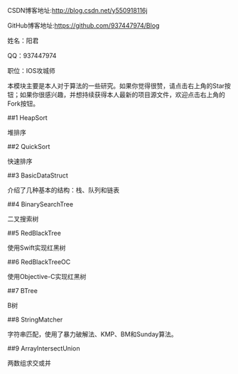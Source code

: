 CSDN博客地址:http://blog.csdn.net/y550918116j

GitHub博客地址:https://github.com/937447974/Blog

姓名：阳君

QQ：937447974

职位：IOS攻城师

本模块主要是本人对于算法的一些研究。如果你觉得很赞，请点击右上角的Star按钮；如果你很感兴趣，并想持续获得本人最新的项目源文件，欢迎点击右上角的Fork按钮。

##1 HeapSort

堆排序

##2 QuickSort

快速排序

##3 BasicDataStruct

介绍了几种基本的结构：栈、队列和链表

##4 BinarySearchTree

二叉搜索树

##5 RedBlackTree

使用Swift实现红黑树

##6 RedBlackTreeOC

使用Objective-C实现红黑树

##7 BTree

B树

##8 StringMatcher

字符串匹配，使用了暴力破解法、KMP、BM和Sunday算法。

##9 ArrayIntersectUnion

两数组求交或并